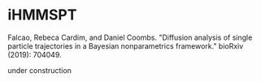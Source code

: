 # iHMMSPT
Falcao, Rebeca Cardim, and Daniel Coombs. "Diffusion analysis of single particle trajectories in a Bayesian nonparametrics framework." bioRxiv (2019): 704049.

under construction

